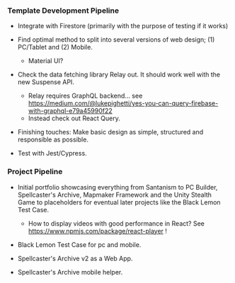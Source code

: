 ### Template Development Pipeline

- Integrate with Firestore (primarily with the purpose of testing if it works)

- Find optimal method to split into several versions of web design; (1) PC/Tablet and (2) Mobile.
    - Material UI?

- Check the data fetching library Relay out. It should work well with the new Suspense API.
    - Relay requires GraphQL backend... see https://medium.com/@lukepighetti/yes-you-can-query-firebase-with-graphql-e79a45990f22
    - Instead check out React Query.

- Finishing touches: Make basic design as simple, structured and responsible as possible.

- Test with Jest/Cypress.

### Project Pipeline

- Initial portfolio showcasing everything from Santanism to PC Builder, Spellcaster's Archive, Mapmaker Framework and the Unity Stealth Game to placeholders for eventual later projects like the Black Lemon Test Case.
    - How to display videos with good performance in React? See https://www.npmjs.com/package/react-player !

- Black Lemon Test Case for pc and mobile.

- Spellcaster's Archive v2 as a Web App.

- Spellcaster's Archive mobile helper.